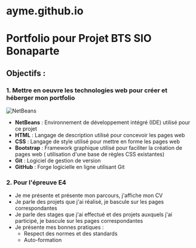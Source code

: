 # ayme.github.io
# Portfolio pour Projet BTS SIO Bonaparte

## Objectifs :

### 1. Mettre en oeuvre les technologies web pour créer et héberger mon portfolio

![NetBeans](https://user-images.githubusercontent.com/94358485/144878565-a0c1b6bb-1fae-4f36-9de2-423d86246b83.png)

- **NetBeans** : Environnement de développement intégré (IDE) utilisé pour ce projet
- **HTML** : Langage de description utilisé pour concevoir les pages web
- **CSS** : Langage de style utilisé pour mettre en forme les pages web
- **Bootstrap** : Framework graphique utilisé pour faciliter la création de pages web ( utilisation d'une base de règles CSS existantes)
- **Git** : Logiciel de gestion de version
- **GitHub** : Forge logicielle en ligne utilisant Git

### 2. Pour l'épreuve E4

- Je me présente et présente mon parcours, j'affiche mon CV
- Je parle des projets que j'ai réalisé, je bascule sur les pages correspondantes
- Je parle des stages que j'ai effectué et des projets auxquels j'ai participé, je bascule sur les pages correspondantes
- Je présente mes bonnes pratiques :
  - Respect des normes et des standards
  - Auto-formation
